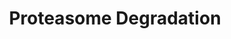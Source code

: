 ---
annotations:
- type: Pathway Ontology
  value: '"ubiquitin'
authors:
- MaintBot
- Lindarieswijk
description: ''
last-edited: 2016-07-25
organisms:
- Anopheles gambiae
redirect_from:
- /index.php/Pathway:WP1240
- /instance/WP1240
schema-jsonld:
- '@context': https://schema.org/
  '@id': https://wikipathways.github.io/pathways/WP1240.html
  '@type': Dataset
  creator:
    '@type': Organization
    name: WikiPathways
  description: ''
  keywords:
  - PSMB4
  - UCHL1
  - AgaP_AGAP003935
  - AgaP_AGAP001651
  - AgaP_AGAP003008
  - UBB
  - UCHL3
  - AgaP_AGAP004991
  - AgaP_AGAP011423
  - IFNG
  - AgaP_AGAP002481
  - AgaP_AGAP001973
  - AgaP_AGAP011872
  - PSMB8
  - AgaP_AGAP010718
  - HLA-J
  - HLA-H
  - HLA-E
  - HLA-A
  - AgaP_AGAP007638
  - UBE1L
  - AgaP_AGAP012135
  - HLA-C
  - HIST1H2AB
  - PSMB9
  - AgaP_AGAP001745
  - HLA-B
  - H2AFX
  - AgaP_AGAP000145
  - AgaP_AGAP010253
  - ATP
  - PSMC1
  - AgaP_AGAP004960
  - UBE2D3
  - AgaP_AGAP010174
  - PSME1
  - AgaP_AGAP001971
  - AgaP_AGAP009082
  - HLA-G
  - AgaP_AGAP000616
  - AgaP_AGAP001697
  - PSMA7
  - AgaP_AGAP005559
  - AgaP_AGAP001995
  - AgaP_AGAP007243
  - PSME2
  - UBE2D1
  - AgaP_AGAP008816
  - AgaP_AGAP000809
  - AgaP_AGAP000787
  - AgaP_AGAP001407
  - AgaP_AGAP009271
  - HLA-F
  - Ubiquitin
  - PSMD9
  - AgaP_AGAP001490
  - AgaP_AGAP000308
  - AgaP_AGAP002061
  - AgaP_AGAP005535
  - PSMB10
  - AgaP_AGAP011174
  - H2AFZ
  - AgaP_AGAP002606
  - UBE2B
  - AgaP_AGAP001440
  - AgaP_AGAP008837
  license: CC0
  name: Proteasome Degradation
seo: CreativeWork
title: Proteasome Degradation
wpid: WP1240
---